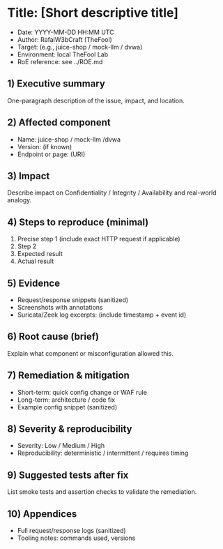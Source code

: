 # Title: [Short descriptive title]

- Date: YYYY-MM-DD HH:MM UTC
- Author: RafalW3bCraft (TheFool)
- Target: (e.g., juice-shop / mock-llm / dvwa)
- Environment: local TheFool Lab
- RoE reference: see ../ROE.md

## 1) Executive summary
One-paragraph description of the issue, impact, and location.

## 2) Affected component
- Name: juice-shop / mock-llm /dvwa
- Version: (if known)
- Endpoint or page: (URI)

## 3) Impact
Describe impact on Confidentiality / Integrity / Availability and real-world analogy.

## 4) Steps to reproduce (minimal)
1. Precise step 1 (include exact HTTP request if applicable)
2. Step 2
3. Expected result
4. Actual result

## 5) Evidence
- Request/response snippets (sanitized)
- Screenshots with annotations
- Suricata/Zeek log excerpts: (include timestamp + event id)

## 6) Root cause (brief)
Explain what component or misconfiguration allowed this.

## 7) Remediation & mitigation
- Short-term: quick config change or WAF rule
- Long-term: architecture / code fix
- Example config snippet (sanitized)

## 8) Severity & reproducibility
- Severity: Low / Medium / High
- Reproducibility: deterministic / intermittent / requires timing

## 9) Suggested tests after fix
List smoke tests and assertion checks to validate the remediation.

## 10) Appendices
- Full request/response logs (sanitized)
- Tooling notes: commands used, versions
